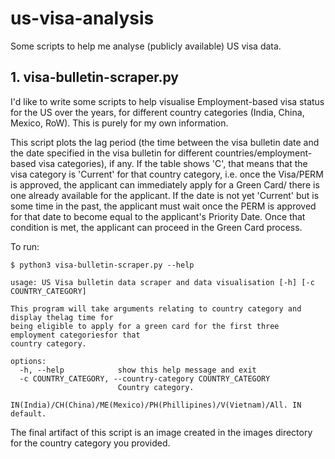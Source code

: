 # us-visa-analysis

Some scripts to help me analyse (publicly available) US visa data.

## 1. visa-bulletin-scraper.py
I'd like to write some scripts to help visualise Employment-based visa status for the US over the years, for different country categories (India, China, Mexico, RoW). This is purely for my own information.  

This script plots the lag period (the time between the visa bulletin date and the date specified in the visa bulletin for different countries/employment-based visa categories), if any. If the table shows 'C', that means that the visa category is 'Current' for that country category, i.e. once the Visa/PERM is approved, the applicant can immediately apply for a Green Card/ there is one already available for the applicant. If the date is not yet 'Current' but is some time in the past, the applicant must wait once the PERM is approved for that date to become equal to the applicant's Priority Date. Once that condition is met, the applicant can proceed in the Green Card process. 

To run: 
```
$ python3 visa-bulletin-scraper.py --help

usage: US Visa bulletin data scraper and data visualisation [-h] [-c COUNTRY_CATEGORY]

This program will take arguments relating to country category and display thelag time for
being eligible to apply for a green card for the first three employment categoriesfor that
country category.

options:
  -h, --help            show this help message and exit
  -c COUNTRY_CATEGORY, --country-category COUNTRY_CATEGORY
                        Country category.
                        IN(India)/CH(China)/ME(Mexico)/PH(Phillipines)/V(Vietnam)/All. IN default.
```

The final artifact of this script is an image created in the images directory for the country category you provided. 